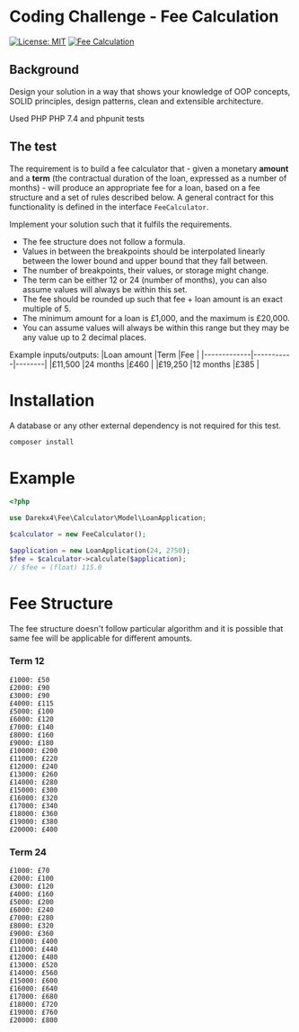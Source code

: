 Coding Challenge - Fee Calculation
=====
[![License: MIT](https://img.shields.io/badge/License-MIT-limegreen.svg)](https://opensource.org/licenses/MIT)
[![Fee Calculation](https://github.com/darekx4/fee-calculator/actions/workflows/php.yml/badge.svg)](https://github.com/darekx4/fee-calculator/actions/workflows/php.yml)

## Background

Design your solution in a way that shows your knowledge of OOP concepts, SOLID principles, design patterns, clean and extensible architecture.

Used PHP PHP 7.4 and phpunit tests

## The test

The requirement is to build a fee calculator that - given a monetary **amount** and a **term** (the contractual duration of the loan, expressed as a number of months) - will produce an appropriate fee for a loan, based on a fee structure and a set of rules described below. A general contract for this functionality is defined in the interface `FeeCalculator`.

Implement your solution such that it fulfils the requirements.

- The fee structure does not follow a formula.
- Values in between the breakpoints should be interpolated linearly between the lower bound and upper bound that they fall between.
- The number of breakpoints, their values, or storage might change.
- The term can be either 12 or 24 (number of months), you can also assume values will always be within this set.
- The fee should be rounded up such that fee + loan amount is an exact multiple of 5.
- The minimum amount for a loan is £1,000, and the maximum is £20,000.
- You can assume values will always be within this range but they may be any value up to 2 decimal places.

Example inputs/outputs:
|Loan amount  |Term       |Fee     |
|-------------|-----------|--------|
|£11,500      |24 months  |£460    |
|£19,250      |12 months  |£385    |

# Installation
A database or any other external dependency is not required for this test.

```bash
composer install
```

# Example
```php
<?php

use Darekx4\Fee\Calculator\Model\LoanApplication;

$calculator = new FeeCalculator();

$application = new LoanApplication(24, 2750);
$fee = $calculator->calculate($application);
// $fee = (float) 115.0
```

# Fee Structure
The fee structure doesn't follow particular algorithm and it is possible that same fee will be applicable for different amounts.

### Term 12
```
£1000: £50
£2000: £90
£3000: £90
£4000: £115
£5000: £100
£6000: £120
£7000: £140
£8000: £160
£9000: £180
£10000: £200
£11000: £220
£12000: £240
£13000: £260
£14000: £280
£15000: £300
£16000: £320
£17000: £340
£18000: £360
£19000: £380
£20000: £400
```

### Term 24

```
£1000: £70
£2000: £100
£3000: £120
£4000: £160
£5000: £200
£6000: £240
£7000: £280
£8000: £320
£9000: £360
£10000: £400
£11000: £440
£12000: £480
£13000: £520
£14000: £560
£15000: £600
£16000: £640
£17000: £680
£18000: £720
£19000: £760
£20000: £800
```

